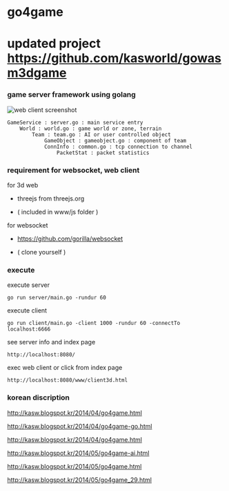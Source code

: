 go4game
=======

# updated project https://github.com/kasworld/gowasm3dgame

### game server framework using  golang

![web client screenshot](/Screenshot.png?raw=true)


    GameService : server.go : main service entry
        World : world.go : game world or zone, terrain
            Team : team.go : AI or user controlled object
                GameObject : gameobject.go : component of team
                ConnInfo : common.go : tcp connection to channel
                    PacketStat : packet statistics


### requirement for websocket, web client

for 3d web

- threejs from threejs.org

- ( included in www/js folder )

for websocket

- https://github.com/gorilla/websocket

- ( clone yourself )


### execute
execute server

    go run server/main.go -rundur 60

execute client

    go run client/main.go -client 1000 -rundur 60 -connectTo localhost:6666

see server info and index page

    http://localhost:8080/


exec web client or click from index page

    http://localhost:8080/www/client3d.html


### korean discription

http://kasw.blogspot.kr/2014/04/go4game.html

http://kasw.blogspot.kr/2014/04/go4game-go.html

http://kasw.blogspot.kr/2014/04/go4game.html

http://kasw.blogspot.kr/2014/05/go4game-ai.html

http://kasw.blogspot.kr/2014/05/go4game.html

http://kasw.blogspot.kr/2014/05/go4game_29.html
